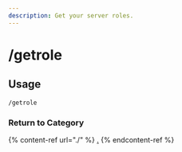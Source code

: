 ```yaml
---
description: Get your server roles.
---
```


# /getrole

## Usage

```
/getrole
```

### Return to Category

{% content-ref url="./" %}
[.](./)
{% endcontent-ref %}
